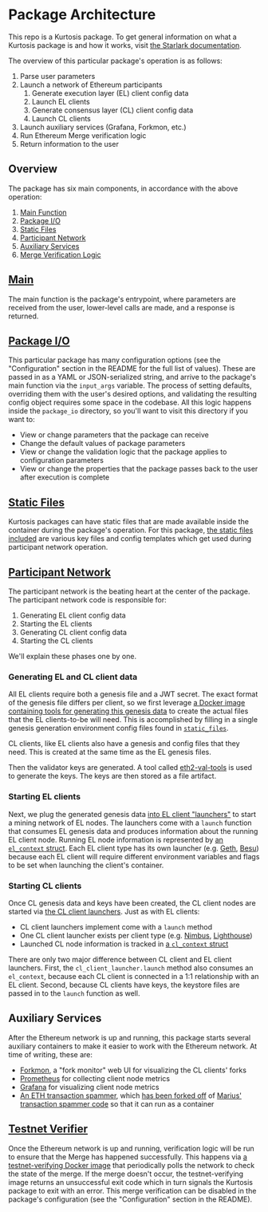 # Package Architecture

This repo is a Kurtosis package. To get general information on what a Kurtosis package is and how it works, visit [the Starlark documentation](https://docs.kurtosis.com/starlark-reference).

The overview of this particular package's operation is as follows:

1. Parse user parameters
1. Launch a network of Ethereum participants
   1. Generate execution layer (EL) client config data
   1. Launch EL clients
   1. Generate consensus layer (CL) client config data
   1. Launch CL clients
1. Launch auxiliary services (Grafana, Forkmon, etc.)
1. Run Ethereum Merge verification logic
1. Return information to the user

## Overview

The package has six main components, in accordance with the above operation:

1. [Main Function][main-function]
1. [Package I/O][package-io]
1. [Static Files][static-files]
1. [Participant Network][participant-network]
1. [Auxiliary Services][auxiliary-services]
1. [Merge Verification Logic][testnet-verifier]

## [Main][main-function]

The main function is the package's entrypoint, where parameters are received from the user, lower-level calls are made, and a response is returned.

## [Package I/O][package-io]

This particular package has many configuration options (see the "Configuration" section in the README for the full list of values). These are passed in as a YAML or JSON-serialized string, and arrive to the package's main function via the `input_args` variable. The process of setting defaults, overriding them with the user's desired options, and validating the resulting config object requires some space in the codebase. All this logic happens inside the `package_io` directory, so you'll want to visit this directory if you want to:

- View or change parameters that the package can receive
- Change the default values of package parameters
- View or change the validation logic that the package applies to configuration parameters
- View or change the properties that the package passes back to the user after execution is complete

## [Static Files][static-files]

Kurtosis packages can have static files that are made available inside the container during the package's operation. For this package, [the static files included][static-files] are various key files and config templates which get used during participant network operation.

## [Participant Network][participant-network]

The participant network is the beating heart at the center of the package. The participant network code is responsible for:

1. Generating EL client config data
1. Starting the EL clients
1. Generating CL client config data
1. Starting the CL clients

We'll explain these phases one by one.

### Generating EL and CL client data

All EL clients require both a genesis file and a JWT secret. The exact format of the genesis file differs per client, so we first leverage [a Docker image containing tools for generating this genesis data][ethereum-genesis-generator] to create the actual files that the EL clients-to-be will need. This is accomplished by filling in a single genesis generation environment config files found in [`static_files`](../static_files/genesis-generation-config/el-cl/values.env.tmpl).

CL clients, like EL clients also have a genesis and config files that they need. This is created at the same time as the EL genesis files.

Then the validator keys are generated. A tool called [eth2-val-tools](https://github.com/protolambda/eth2-val-tools) is used to generate the keys. The keys are then stored as a file artifact.

### Starting EL clients

Next, we plug the generated genesis data [into EL client "launchers"](https://github.com/kurtosis-tech/ethereum-package/tree/main/src/participant_network/el) to start a mining network of EL nodes. The launchers come with a `launch` function that consumes EL genesis data and produces information about the running EL client node. Running EL node information is represented by [an `el_context` struct](https://github.com/kurtosis-tech/ethereum-package/blob/main/src/participant_network/el/el_context.star). Each EL client type has its own launcher (e.g. [Geth](https://github.com/kurtosis-tech/ethereum-package/tree/main/src/participant_network/el/geth), [Besu](https://github.com/kurtosis-tech/ethereum-package/tree/main/src/participant_network/el/besu)) because each EL client will require different environment variables and flags to be set when launching the client's container.

### Starting CL clients

Once CL genesis data and keys have been created, the CL client nodes are started via [the CL client launchers](https://github.com/kurtosis-tech/ethereum-package/tree/main/src/participant_network/cl). Just as with EL clients:

- CL client launchers implement come with a `launch` method
- One CL client launcher exists per client type (e.g. [Nimbus](https://github.com/kurtosis-tech/ethereum-package/tree/main/src/participant_network/cl/nimbus), [Lighthouse](https://github.com/kurtosis-tech/ethereum-package/tree/main/src/participant_network/cl/lighthouse))
- Launched CL node information is tracked in [a `cl_context` struct](https://github.com/kurtosis-tech/ethereum-package/blob/main/src/participant_network/cl/cl_context.star)

There are only two major difference between CL client and EL client launchers. First, the `cl_client_launcher.launch` method also consumes an `el_context`, because each CL client is connected in a 1:1 relationship with an EL client. Second, because CL clients have keys, the keystore files are passed in to the `launch` function as well.

## Auxiliary Services

After the Ethereum network is up and running, this package starts several auxiliary containers to make it easier to work with the Ethereum network. At time of writing, these are:

- [Forkmon](https://github.com/kurtosis-tech/ethereum-package/tree/main/src/forkmon), a "fork monitor" web UI for visualizing the CL clients' forks
- [Prometheus](https://github.com/kurtosis-tech/ethereum-package/tree/main/src/prometheus) for collecting client node metrics
- [Grafana](https://github.com/kurtosis-tech/ethereum-package/tree/main/src/grafana) for visualizing client node metrics
- [An ETH transaction spammer](https://github.com/kurtosis-tech/ethereum-package/tree/main/src/transaction_spammer), which [has been forked off](https://github.com/kurtosis-tech/tx-fuzz) of [Marius' transaction spammer code](https://github.com/MariusVanDerWijden/tx-fuzz) so that it can run as a container

## [Testnet Verifier][testnet-verifier]

Once the Ethereum network is up and running, verification logic will be run to ensure that the Merge has happened successfully. This happens via [a testnet-verifying Docker image](https://github.com/ethereum/merge-testnet-verifier) that periodically polls the network to check the state of the merge. If the merge doesn't occur, the testnet-verifying image returns an unsuccessful exit code which in turn signals the Kurtosis package to exit with an error. This merge verification can be disabled in the package's configuration (see the "Configuration" section in the README).

<!------------------------ Only links below here -------------------------------->

[enclave-context]: https://docs.kurtosistech.com/kurtosis/core-lib-documentation#enclavecontext
[main-function]: https://github.com/kurtosis-tech/ethereum-package/blob/main/main.star#22
[package-io]: https://github.com/kurtosis-tech/ethereum-package/tree/main/src/package_io
[participant-network]: https://github.com/kurtosis-tech/ethereum-package/tree/main/src/participant_network
[ethereum-genesis-generator]: https://github.com/ethpandaops/ethereum-genesis-generator
[static-files]: https://github.com/kurtosis-tech/ethereum-package/tree/main/static_files
[testnet-verifier]: https://github.com/kurtosis-tech/ethereum-package/tree/main/src/testnet_verifier
[auxiliary-services]: #auxiliary-services
